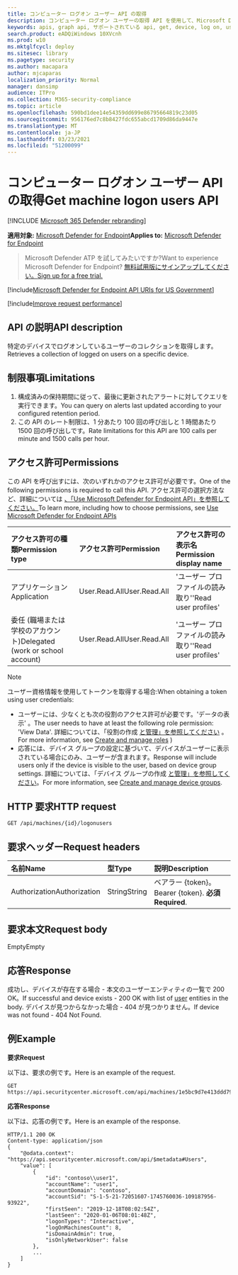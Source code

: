 ```yaml
---
title: コンピューター ログオン ユーザー API の取得
description: コンピューター ログオン ユーザーの取得 API を使用して、Microsoft Defender for Endpoint のデバイスでログオンしているユーザーのコレクションを取得する方法について説明します。
keywords: apis, graph api, サポートされている api, get, device, log on, users
search.product: eADQiWindows 10XVcnh
ms.prod: w10
ms.mktglfcycl: deploy
ms.sitesec: library
ms.pagetype: security
ms.author: macapara
author: mjcaparas
localization_priority: Normal
manager: dansimp
audience: ITPro
ms.collection: M365-security-compliance
ms.topic: article
ms.openlocfilehash: 590bd1dee14e54359dd699e86795664819c23d05
ms.sourcegitcommit: 956176ed7c8b8427fdc655abcd1709d86da9447e
ms.translationtype: MT
ms.contentlocale: ja-JP
ms.lasthandoff: 03/23/2021
ms.locfileid: "51200099"
---
```

# <a name="get-machine-logon-users-api"></a><span data-ttu-id="f3525-104">コンピューター ログオン ユーザー API の取得</span><span class="sxs-lookup"><span data-stu-id="f3525-104">Get machine logon users API</span></span>

[!INCLUDE [Microsoft 365 Defender rebranding](../../includes/microsoft-defender.md)]


<span data-ttu-id="f3525-105">**適用対象:** [Microsoft Defender for Endpoint](https://go.microsoft.com/fwlink/?linkid=2154037)</span><span class="sxs-lookup"><span data-stu-id="f3525-105">**Applies to:** [Microsoft Defender for Endpoint](https://go.microsoft.com/fwlink/?linkid=2154037)</span></span>

> <span data-ttu-id="f3525-106">Microsoft Defender ATP を試してみたいですか?</span><span class="sxs-lookup"><span data-stu-id="f3525-106">Want to experience Microsoft Defender for Endpoint?</span></span> [<span data-ttu-id="f3525-107">無料試用版にサインアップしてください。</span><span class="sxs-lookup"><span data-stu-id="f3525-107">Sign up for a free trial.</span></span>](https://www.microsoft.com/microsoft-365/windows/microsoft-defender-atp?ocid=docs-wdatp-exposedapis-abovefoldlink) 

[!include[Microsoft Defender for Endpoint API URIs for US Government](../../includes/microsoft-defender-api-usgov.md)]

[!include[Improve request performance](../../includes/improve-request-performance.md)]


## <a name="api-description"></a><span data-ttu-id="f3525-108">API の説明</span><span class="sxs-lookup"><span data-stu-id="f3525-108">API description</span></span>
<span data-ttu-id="f3525-109">特定のデバイスでログオンしているユーザーのコレクションを取得します。</span><span class="sxs-lookup"><span data-stu-id="f3525-109">Retrieves a collection of logged on users on a specific device.</span></span>


## <a name="limitations"></a><span data-ttu-id="f3525-110">制限事項</span><span class="sxs-lookup"><span data-stu-id="f3525-110">Limitations</span></span>
1. <span data-ttu-id="f3525-111">構成済みの保持期間に従って、最後に更新されたアラートに対してクエリを実行できます。</span><span class="sxs-lookup"><span data-stu-id="f3525-111">You can query on alerts last updated according to your configured retention period.</span></span>
2. <span data-ttu-id="f3525-112">この API のレート制限は、1 分あたり 100 回の呼び出しと 1 時間あたり 1500 回の呼び出しです。</span><span class="sxs-lookup"><span data-stu-id="f3525-112">Rate limitations for this API are 100 calls per minute and 1500 calls per hour.</span></span>


## <a name="permissions"></a><span data-ttu-id="f3525-113">アクセス許可</span><span class="sxs-lookup"><span data-stu-id="f3525-113">Permissions</span></span>
<span data-ttu-id="f3525-114">この API を呼び出すには、次のいずれかのアクセス許可が必要です。</span><span class="sxs-lookup"><span data-stu-id="f3525-114">One of the following permissions is required to call this API.</span></span> <span data-ttu-id="f3525-115">アクセス許可の選択方法など、詳細については [、「Use Microsoft Defender for Endpoint API」を参照してください。](apis-intro.md)</span><span class="sxs-lookup"><span data-stu-id="f3525-115">To learn more, including how to choose permissions, see [Use Microsoft Defender for Endpoint APIs](apis-intro.md)</span></span>

<span data-ttu-id="f3525-116">アクセス許可の種類</span><span class="sxs-lookup"><span data-stu-id="f3525-116">Permission type</span></span> |   <span data-ttu-id="f3525-117">アクセス許可</span><span class="sxs-lookup"><span data-stu-id="f3525-117">Permission</span></span>  |   <span data-ttu-id="f3525-118">アクセス許可の表示名</span><span class="sxs-lookup"><span data-stu-id="f3525-118">Permission display name</span></span>
:---|:---|:---
<span data-ttu-id="f3525-119">アプリケーション</span><span class="sxs-lookup"><span data-stu-id="f3525-119">Application</span></span> |   <span data-ttu-id="f3525-120">User.Read.All</span><span class="sxs-lookup"><span data-stu-id="f3525-120">User.Read.All</span></span> | <span data-ttu-id="f3525-121">'ユーザー プロファイルの読み取り'</span><span class="sxs-lookup"><span data-stu-id="f3525-121">'Read user profiles'</span></span>
<span data-ttu-id="f3525-122">委任 (職場または学校のアカウント)</span><span class="sxs-lookup"><span data-stu-id="f3525-122">Delegated (work or school account)</span></span> | <span data-ttu-id="f3525-123">User.Read.All</span><span class="sxs-lookup"><span data-stu-id="f3525-123">User.Read.All</span></span> | <span data-ttu-id="f3525-124">'ユーザー プロファイルの読み取り'</span><span class="sxs-lookup"><span data-stu-id="f3525-124">'Read user profiles'</span></span>

>[!Note]
> <span data-ttu-id="f3525-125">ユーザー資格情報を使用してトークンを取得する場合:</span><span class="sxs-lookup"><span data-stu-id="f3525-125">When obtaining a token using user credentials:</span></span>
>- <span data-ttu-id="f3525-126">ユーザーには、少なくとも次の役割のアクセス許可が必要です。'データの表示' 。</span><span class="sxs-lookup"><span data-stu-id="f3525-126">The user needs to have at least the following role permission: 'View Data'.</span></span> <span data-ttu-id="f3525-127">詳細については、「役割の作成 [と管理」を参照してください](user-roles.md) 。</span><span class="sxs-lookup"><span data-stu-id="f3525-127">For more information, see [Create and manage roles](user-roles.md) )</span></span>
>- <span data-ttu-id="f3525-128">応答には、デバイス グループの設定に基づいて、デバイスがユーザーに表示されている場合にのみ、ユーザーが含まれます。</span><span class="sxs-lookup"><span data-stu-id="f3525-128">Response will include users only if the device is visible to the user, based on device group settings.</span></span> <span data-ttu-id="f3525-129">詳細については、「デバイス グループの作成 [と管理」を参照してください](machine-groups.md)。</span><span class="sxs-lookup"><span data-stu-id="f3525-129">For more information, see [Create and manage device groups](machine-groups.md).</span></span>

## <a name="http-request"></a><span data-ttu-id="f3525-130">HTTP 要求</span><span class="sxs-lookup"><span data-stu-id="f3525-130">HTTP request</span></span>
```http
GET /api/machines/{id}/logonusers
```

## <a name="request-headers"></a><span data-ttu-id="f3525-131">要求ヘッダー</span><span class="sxs-lookup"><span data-stu-id="f3525-131">Request headers</span></span>

<span data-ttu-id="f3525-132">名前</span><span class="sxs-lookup"><span data-stu-id="f3525-132">Name</span></span> | <span data-ttu-id="f3525-133">型</span><span class="sxs-lookup"><span data-stu-id="f3525-133">Type</span></span> | <span data-ttu-id="f3525-134">説明</span><span class="sxs-lookup"><span data-stu-id="f3525-134">Description</span></span>
:---|:---|:---
<span data-ttu-id="f3525-135">Authorization</span><span class="sxs-lookup"><span data-stu-id="f3525-135">Authorization</span></span> | <span data-ttu-id="f3525-136">String</span><span class="sxs-lookup"><span data-stu-id="f3525-136">String</span></span> | <span data-ttu-id="f3525-137">ベアラー {token}。</span><span class="sxs-lookup"><span data-stu-id="f3525-137">Bearer {token}.</span></span> <span data-ttu-id="f3525-138">**必須**</span><span class="sxs-lookup"><span data-stu-id="f3525-138">**Required**.</span></span>


## <a name="request-body"></a><span data-ttu-id="f3525-139">要求本文</span><span class="sxs-lookup"><span data-stu-id="f3525-139">Request body</span></span>
<span data-ttu-id="f3525-140">Empty</span><span class="sxs-lookup"><span data-stu-id="f3525-140">Empty</span></span>

## <a name="response"></a><span data-ttu-id="f3525-141">応答</span><span class="sxs-lookup"><span data-stu-id="f3525-141">Response</span></span>
<span data-ttu-id="f3525-142">成功し、デバイスが存在する場合 - 本文のユーザー[](user.md)エンティティの一覧で 200 OK。</span><span class="sxs-lookup"><span data-stu-id="f3525-142">If successful and device exists - 200 OK with list of [user](user.md) entities in the body.</span></span> <span data-ttu-id="f3525-143">デバイスが見つからなかった場合 - 404 が見つかりません。</span><span class="sxs-lookup"><span data-stu-id="f3525-143">If device was not found - 404 Not Found.</span></span>


## <a name="example"></a><span data-ttu-id="f3525-144">例</span><span class="sxs-lookup"><span data-stu-id="f3525-144">Example</span></span>

<span data-ttu-id="f3525-145">**要求**</span><span class="sxs-lookup"><span data-stu-id="f3525-145">**Request**</span></span>

<span data-ttu-id="f3525-146">以下は、要求の例です。</span><span class="sxs-lookup"><span data-stu-id="f3525-146">Here is an example of the request.</span></span>

```http
GET https://api.securitycenter.microsoft.com/api/machines/1e5bc9d7e413ddd7902c2932e418702b84d0cc07/logonusers
```

<span data-ttu-id="f3525-147">**応答**</span><span class="sxs-lookup"><span data-stu-id="f3525-147">**Response**</span></span>

<span data-ttu-id="f3525-148">以下は、応答の例です。</span><span class="sxs-lookup"><span data-stu-id="f3525-148">Here is an example of the response.</span></span>


```http
HTTP/1.1 200 OK
Content-type: application/json
{
    "@odata.context": "https://api.securitycenter.microsoft.com/api/$metadata#Users",
    "value": [
        {
            "id": "contoso\\user1",
            "accountName": "user1",
            "accountDomain": "contoso",
            "accountSid": "S-1-5-21-72051607-1745760036-109187956-93922",
            "firstSeen": "2019-12-18T08:02:54Z",
            "lastSeen": "2020-01-06T08:01:48Z",
            "logonTypes": "Interactive",
            "logOnMachinesCount": 8,
            "isDomainAdmin": true,
            "isOnlyNetworkUser": false
        },
        ...
    ]
}
```
